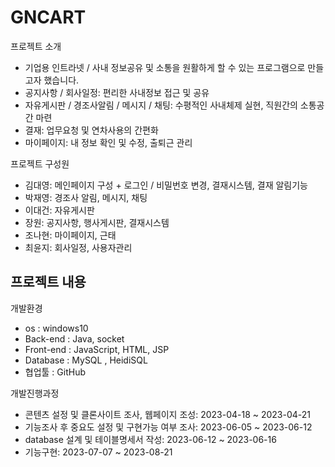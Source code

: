 # GNCART

프로젝트 소개
- 기업용 인트라넷 / 사내 정보공유 및 소통을 원활하게 할 수 있는 프로그램으로 만들고자 했습니다.
- 공지사항 / 회사일정: 편리한 사내정보 접근 및 공유
- 자유게시판 / 경조사알림 / 메시지 / 채팅: 수평적인 사내체제 실현, 직원간의 소통공간 마련
- 결재: 업무요청 및 연차사용의 간편화
- 마이페이지: 내 정보 확인 및 수정, 출퇴근 관리

프로젝트 구성원 
- 김대영: 메인페이지 구성 + 로그인 / 비밀번호 변경, 결재시스템, 결재 알림기능
- 박재영: 경조사 알림, 메시지, 채팅
- 이대건: 자유게시판
- 장원: 공지사항, 행사게시판, 결재시스템
- 조나현: 마이페이지, 근태
- 최윤지: 회사일정, 사용자관리

프로젝트 내용
- 

개발환경
- os : windows10
- Back-end : Java, socket
- Front-end : JavaScript, HTML, JSP
- Database : MySQL , HeidiSQL
- 협업툴 : GitHub

개발진행과정
- 콘텐츠 설정 및 클론사이트 조사, 웹페이지 조성: 2023-04-18 ~ 2023-04-21
- 기능조사 후 중요도 설정 및 구현가능 여부 조사: 2023-06-05 ~ 2023-06-12
- database 설계 및 테이블명세서 작성: 2023-06-12 ~ 2023-06-16
- 기능구현: 2023-07-07 ~ 2023-08-21

